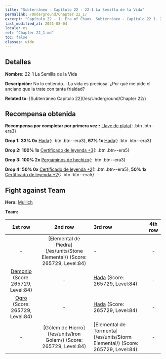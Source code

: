 ```yaml
---
title: "Subterráneo - Capítulo 22 - 22-1 La Semilla de la Vida"
permalink: /Underground/Chapter 22_1/
excerpt: "Capítulo 22 - 1. Era of Chaos  Subterráneo - Capítulo 22_1. 22-1 La Semilla de la Vida"
last_modified_at: 2021-08-04
locale: es
ref: "Chapter 22_1.md"
toc: false
classes: wide
---
```


## Detalles

 **Nombre:** 22-1 La Semilla de la Vida

 **Descripción:** No lo entiendo... La vida es preciosa. ¿Por qué me pide el anciano que la trate con tanta frialdad?

 **Related to:** [Subterráneo Capítulo 22](/es/Underground/Chapter 22/)

## Recompensa obtenida

 **Recompensa por completar por primera vez::** [Llave de plata](/ItemsES/con_693/){: .btn .btn--era3}

 **Drop 1:** **33% 0x** [Hada](/ItemsES/unt_262/){: .btn .btn--era3}, **67% 1x** [Hada](/ItemsES/unt_262/){: .btn .btn--era3}

 **Drop 2:** **100% 1x** [Certificado de leyenda +3](/ItemsES/mat_88/){: .btn .btn--era5}

 **Drop 3:** **100% 2x** [Pergaminos de hechizo](/ItemsES/con_694/){: .btn .btn--era3}

 **Drop 4:** **50% 0x** [Certificado de leyenda +2](/ItemsES/mat_81/){: .btn .btn--era5}, **50% 1x** [Certificado de leyenda +2](/ItemsES/mat_81/){: .btn .btn--era5}


## Fight against Team
 **Hero:** [Mullich](/es/heroes/Mullich/)

 **Team:**


  | 1st row | 2nd row | 3rd row | 4th row |
  |:----:|:----:|:----|:----:|
  | - | [Elemental de Piedra](/es/units/Stone Elemental/) (Score: 265729, Level:84)  | - | - |
  | [Demonio](/es/units/Demon/) (Score: 265729, Level:84)  | - | [Hada](/es/units/Sprite/) (Score: 265729, Level:84)  | - |
  | [Ogro](/es/units/Ogre/) (Score: 265729, Level:84)  | - | [Hada](/es/units/Sprite/) (Score: 265729, Level:84)  | - |
  | - | [Gólem de Hierro](/es/units/Iron Golem/) (Score: 265729, Level:84)  | [Elemental de Tormenta](/es/units/Storm Elemental/) (Score: 265729, Level:84)  | - |


